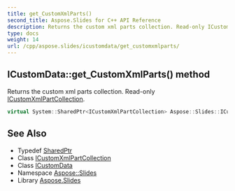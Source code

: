```yaml
---
title: get_CustomXmlParts()
second_title: Aspose.Slides for C++ API Reference
description: Returns the custom xml parts collection. Read-only ICustomXmlPartCollection.
type: docs
weight: 14
url: /cpp/aspose.slides/icustomdata/get_customxmlparts/
---
```

## ICustomData::get_CustomXmlParts() method


Returns the custom xml parts collection. Read-only [ICustomXmlPartCollection](../../icustomxmlpartcollection/).

```cpp
virtual System::SharedPtr<ICustomXmlPartCollection> Aspose::Slides::ICustomData::get_CustomXmlParts()=0
```

## See Also

* Typedef [SharedPtr](../../system/sharedptr/)
* Class [ICustomXmlPartCollection](../icustomxmlpartcollection/)
* Class [ICustomData](./)
* Namespace [Aspose::Slides](../)
* Library [Aspose.Slides](../../)
